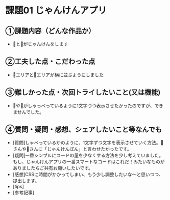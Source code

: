 # 課題01 じゃんけんアプリ

## ①課題内容（どんな作品か）
- 🐨と🐼がじゃんけんをします

## ②工夫した点・こだわった点
- 🐨エリアと🐼エリアが横に並ぶようにしました

## ③難しかった点・次回トライしたいこと(又は機能)
- 🐨や🐼がしゃっべっているように1文字づつ表示させたかったのですが、できませんでした。

## ④質問・疑問・感想、シェアしたいこと等なんでも
- [質問]しゃべっているかのように、1文字ずつ文字を表示させていく方法。🐨さんや🐼さんに「じゃんけんぽん」と言わせたかったです。
- [疑問]一番シンプルにコードの量を少なくする方法を少し考えていました。もし、じゃんけんアプリの一番スマートなコードはこれだ！みたいなものがありましたらご共有お願いしたいです。
- [感想]CSSに時間がかかってしまい、もう少し調整したいな〜と思いつつ、提出します。
- [tips]
- [参考記事]
